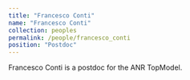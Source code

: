 ```yaml
---
title: "Francesco Conti"
name: "Francesco Conti"
collection: peoples
permalink: /people/francesco_conti
position: "Postdoc"
---
```


Francesco Conti is a postdoc for the ANR TopModel.
